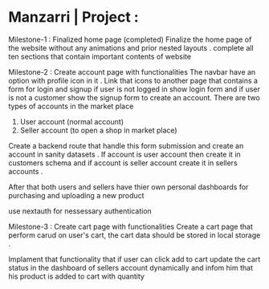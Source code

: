 # Manzarri | Project :
Milestone-1 : Finalized home page (completed) 
Finalize the home page of the website without any animations and prior nested layouts . complete all ten sections that contain important contents of website 

Milestone-2 : Create account page with functionalities
The navbar have an option with profile icon in it . Link that icons to another page that contains a form for login and signup if user is not logged in show login form and if user is not a customer show the signup form to create an account. There are two types of accounts in the market place 

1. User account (normal account)
2. Seller account (to open a shop in market place)

Create a backend route that handle this form submission and create an account in sanity datasets . If account is user account then create it in customers schema and if account is seller account create it in sellers accounts .

After that both users and sellers have thier own personal dashboards for purchasing and uploading a new product

use nextauth for nessessary authentication

Milestone-3 : Create cart page with functionalities 
Create a cart page that perform carud on user's cart, the cart data should be stored in local storage .

Implament that functionality that if user can click add to cart update the cart status in the dashboard of sellers account dynamically and infom him that his product is added to cart with quantity 